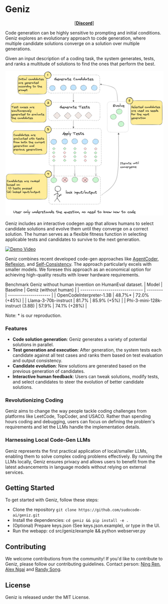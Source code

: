# Geniz


<p align="center">
  [<a href="https://discord.com/channels/1115708641052471446/1252342616394043446"><strong>Discord</strong></a>]
</p>


Code generation can be highly sensitive to prompting and initial conditions. Geniz explores an evolutionary approach to code generation, where multiple candidate solutions converge on a solution over multiple generations.

Given an input description of a coding task, the system generates, tests, and ranks a multitude of solutions to find the ones that perform the best.

![diagram](static/geniz_diagram.png)

Geniz includes an interactive codegen app that allows humans to select candidate solutions and evolve them until they converge on a correct solution. The human serves as a flexible fitness function in selecting applicable tests and candidates to survive to the next generation.

[![Demo Video](static/demo_1.gif)](https://www.youtube.com/watch?v=S_vB7qQ3qs4)

Geniz combines recent developed code-gen approaches like [AgentCoder](https://arxiv.org/abs/2312.13010), [Reflexion](https://arxiv.org/abs/2303.11366), and [Self-Consistency](https://arxiv.org/abs/2203.11171). The approach particularly excels with smaller models. We foresee this approach as an economical option for achieving high-quality results with lower hardware requirements.

Benchmark Geniz without human invention on HumanEval dataset.
| Model                           | Baseline | Geniz (without human) |
| ------------------------------- | -------- | --------------------- |
| OpenCodeInterpreter-1.3B        | 48.7%*   | 72.0% (+45%)          |
| Llama-3-70b-instruct            | 81.7%    | 85.9% (+5%)           |
| Phi-3-mini-128k-instruct (3.8B) | 57.9%    | 74.1% (+28%)          |

Note: * is our reproduction.


###  Features
* **Code solution generation**: Geniz generates a variety of potential solutions in parallel.
* **Test generation and execution**: After generation, the system tests each candidate against all test cases and ranks them based on test evaluation and output consistency.
* **Candidate evolution**: New solutions are generated based on the previous generation of candidates.
* **Interactive human feedback**: Users can tweak solutions, modify tests, and select candidates to steer the evolution of better candidate solutions.

### Revolutionizing Coding
Geniz aims to change the way people tackle coding challenges from platforms like LeetCode, TopCoder, and USACO. Rather than spending hours coding and debugging, users can focus on defining the problem's requirements and let the LLMs handle the implementation details.

### Harnessing Local Code-Gen LLMs
Geniz represents the first practical application of local/smaller LLMs, enabling them to solve complex coding problems effectively. By running the LLMs locally, Geniz ensures privacy and allows users to benefit from the latest advancements in language models without relying on external services.

## Getting Started

To get started with Geniz, follow these steps:

* Clone the repository `git clone https://github.com/sudocode-ai/geniz.git`
* Install the dependencies: `cd geniz && pip install -e .`
* (Optional) Prepare keys.json (See keys.json.example), or type in the UI.
* Run the webapp: cd src/geniz/example && python webserver.py


## Contributing

We welcome contributions from the community! If you'd like to contribute to Geniz, please follow our contributing guidelines.
Contact person: [Ning Ren](https://www.linkedin.com/in/renning22/), [Alex Ngai](https://www.linkedin.com/in/alexngai/) and [Randy Song](https://www.linkedin.com/in/randy-song/).

## License

Geniz is released under the MIT License.
